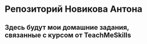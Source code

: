# Репозиторий Новикова Антона

## Здесь будут мои домашние задания, связанные с курсом от TeachMeSkills
